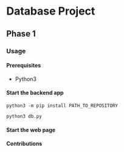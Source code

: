 # Database Project

## Phase 1

### Usage

#### Prerequisites
- Python3

#### Start the backend app
`python3 -m pip install PATH_TO_REPOSITORY`

`python3 db.py`

#### Start the web page

#### Contributions